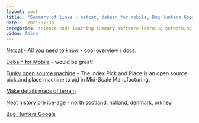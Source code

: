 ```yaml
---
layout: post
title:  "Summary of links - netcat, debain for mobile, Bug Hunters Google"
date:   2021-07-30
categories: science code learning summary software learning networking netcat
video: false
---
```



[Netcat - All you need to know](//blog.ikuamike.io/posts/2021/netcat/) - cool overview / docs.

[Debain for Mobile](//mobian-project.org/) - would be great!

[Funky open source machine](//github.com/index-machines/index) - The Index Pick and Place is an open source pick and place machine to aid in Mid-Scale Manufacturing.

[Make details maps of terrain](//ramblemaps.com/worlds-most-detailed-maps)

[Neat history pre ice-age](//www.sciencemag.org/news/2020/01/relics-washed-beaches-reveal-lost-world-beneath-north-sea) - north scotland, holland, denmark, orkney.

[Bug Hunters Google](//bughunters.google.com/)